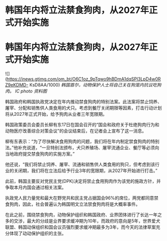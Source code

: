 # 韩国年内将立法禁食狗肉，从2027年正式开始实施

# 韩国年内将立法禁食狗肉，从2027年正式开始实施

![](https://inews.gtimg.com/om_bt/O6C1oz_9pTqwo9hBDmA1dqSPl3LpD4w0RZ9eKDMD-
KsD8AA/1000) _韩国首尔，动物保护人士将自己关在狗笼内抗议吃狗肉。 IC photo 资料图_

韩国政府和韩国执政党决定在年内推动禁食狗肉的特别法案。此法案将禁止饲养、屠宰、分配和销售供人类食用的犬只。考虑到餐厅关闭期限等因素，打击行动计划将从2027年正式开始，给予狗肉从业者三年宽限期。

韩国政策委员会委员长柳有东17日在国会召开的“国会和政府关于杜绝狗肉行为和动物医疗改善综合对策会议”的会议结束后，在记者会上宣布了这一消息。

柳有东表示：“为了尽快解决食用狗肉的问题，我们将在年内制定禁食狗肉的特别法。”他补充说道，“一旦特别法颁布，犬只养殖场、屠宰流通企业、餐厅等必须向当地政府提交禁食狗肉的实施方案。”

他还说，“我们将禁止饲养、屠宰、流通和销售供人类食用的狗只，但考虑到该行业的关闭期，我们将在立法后给予行业3年的宽限期，从2027年开始进行打击。”

此前，韩国主要反对党民主党(DPK)决定将禁止食用狗肉作为该党的施政方针，并争取本月内国会通过相关法案。

执政党人民力量党和最大在野党共和民主党占据国会96%的席位，两党都同意禁食狗肉，因此，社会普遍认为韩国明文立法禁食狗肉将是大概率事件。

在此之前，围绕禁食狗肉，动物保护组织和韩国政府、业界团体进行了长达一年之多的交涉，最大的分歧是业界要求缓冲期为10年，而政府的意向是5年，世界爱犬联盟、韩国动保组织和国会议员强烈要求缓冲期最多为3年，而今天的法律草案充分体现了动动保护组织的主张。

